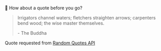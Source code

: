 📣 How about a quote before you go?

> Irrigators channel waters; fletchers straighten arrows; carpenters bend wood; the wise master themselves.
>
> <p>- The Buddha</p>

Quote requested from [Random Quotes API](https://github.com/lukePeavey/quotable)
